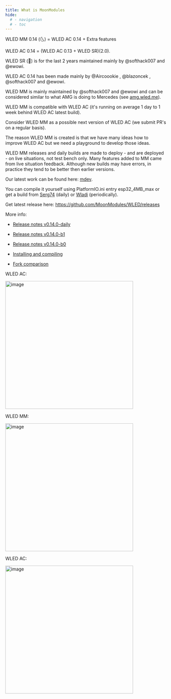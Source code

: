 ```yaml
---
title: What is MoonModules
hide:
  # - navigation
  # - toc
---
```


WLED MM 0.14 (🌜) = WLED AC 0.14 + Extra features

WLED AC 0.14 = (WLED AC 0.13 + WLED SR)(2.0). 

WLED SR (🎸) is for the last 2 years maintained mainly by @softhack007 and @ewowi. 

WLED AC 0.14 has been made mainly by @Aircoookie , @blazoncek , @softhack007 and @ewowi. 

WLED MM is mainly maintained by @softhack007 and @ewowi and can be considered similar to what AMG is doing to Mercedes (see [amg.wled.me](http://amg.wled.me/)).

WLED MM is compatible with WLED AC (it's running on average 1 day to 1 week behind WLED AC latest build). 

Consider WLED MM as a possible next version of WLED AC (we submit PR's on a regular basis). 

The reason WLED MM is created is that we have many ideas how to improve WLED AC but we need a playground to develop those ideas. 

WLED MM releases and daily builds are made to deploy - and are deployed - on live situations, not test bench only.
Many features added to MM came from live situation feedback.
Although new builds may have errors, in practice they tend to be better then earlier versions. 

Our latest work can be found here: [mdev](https://github.com/MoonModules/WLED/tree/mdev). 

You can compile it yourself using PlatformIO.ini entry esp32_4MB_max or get a build from [Serg74](https://github.com/srg74/WLED-wemos-shield/tree/master/resources/Firmware/%40MoonModules) (daily) or [Wladi](https://wled-install.github.io) (periodically). 

Get latest release here: <https://github.com/MoonModules/WLED/releases>

More info:

* [Release notes v0.14.0-daily](https://mm.kno.wled.ge/moonmodules/release-notes-v0.14.0-daily)

* [Release notes v0.14.0-b1](https://mm.kno.wled.ge/moonmodules/release-notes-v0.14.0-b1)

* [Release notes v0.14.0-b0](https://mm.kno.wled.ge/moonmodules/release-notes-v0.14.0-b0)

* [Installing and compiling](https://mm.kno.wled.ge/moonmodules/Installing-and-Compiling/)

* [Fork comparison](https://mm.kno.wled.ge/moonmodules/fork-comparison/)

WLED AC:

<img width="400" alt="image" src="https://user-images.githubusercontent.com/91013628/214047603-f5fa4f97-77ae-4519-9558-3a6cbf9eb583.png">

WLED MM:

<img width="400" alt="image" src="https://user-images.githubusercontent.com/91013628/214047693-d9eb1e96-e006-46d8-96b6-4be18b9c03e4.png">

WLED AC:

<img width="400" alt="image" src="https://user-images.githubusercontent.com/91013628/223692910-78d2fb50-5bcb-420b-ad47-6c4f672237a2.JPG">

